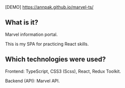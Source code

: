 [DEMO] https://annpak.github.io/marvel-ts/

## What is it?

Marvel information portal.

This is my SPA for practicing React skills.

## Which technologies were used?

Frontend: TypeScript, CSS3 (Scss), React, Redux Toolkit.

Backend (API): Marvel API.

